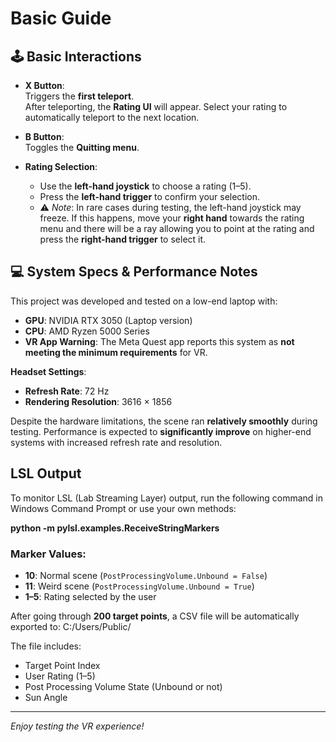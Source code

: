 # Basic Guide

## 🕹 Basic Interactions

- **X Button**:  
  Triggers the **first teleport**.  
  After teleporting, the **Rating UI** will appear. Select your rating to automatically teleport to the next location.

- **B Button**:  
  Toggles the **Quitting menu**.

- **Rating Selection**:
  - Use the **left-hand joystick** to choose a rating (1–5).
  - Press the **left-hand trigger** to confirm your selection.
  - ⚠️ _Note_: In rare cases during testing, the left-hand joystick may freeze. If this happens, move your **right hand** towards the rating menu and there will be a ray allowing you to point at the rating and press the **right-hand trigger** to select it.

## 💻 System Specs & Performance Notes

This project was developed and tested on a low-end laptop with:

- **GPU**: NVIDIA RTX 3050 (Laptop version)
- **CPU**: AMD Ryzen 5000 Series
- **VR App Warning**: The Meta Quest app reports this system as **not meeting the minimum requirements** for VR.

**Headset Settings**:

- **Refresh Rate**: 72 Hz
- **Rendering Resolution**: 3616 × 1856

Despite the hardware limitations, the scene ran **relatively smoothly** during testing. Performance is expected to **significantly improve** on higher-end systems with increased refresh rate and resolution.

## LSL Output

To monitor LSL (Lab Streaming Layer) output, run the following command in Windows Command Prompt or use your own methods:

**python -m pylsl.examples.ReceiveStringMarkers**

### Marker Values:

- **10**: Normal scene (`PostProcessingVolume.Unbound = False`)
- **11**: Weird scene (`PostProcessingVolume.Unbound = True`)
- **1–5**: Rating selected by the user

After going through **200 target points**, a CSV file will be automatically exported to: C:/Users/Public/

The file includes:

- Target Point Index
- User Rating (1–5)
- Post Processing Volume State (Unbound or not)
- Sun Angle

---

_Enjoy testing the VR experience!_
